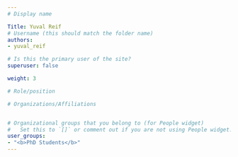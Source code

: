 ```yaml
---
# Display name

Title: Yuval Reif
# Username (this should match the folder name)
authors:
- yuval_reif

# Is this the primary user of the site?
superuser: false

weight: 3

# Role/position

# Organizations/Affiliations


# Organizational groups that you belong to (for People widget)
#   Set this to `[]` or comment out if you are not using People widget.
user_groups:
- "<b>PhD Students</b>"
---
```


